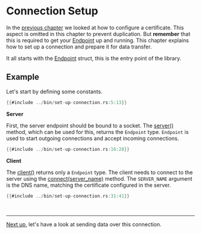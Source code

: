 # Connection Setup

In the [previous chapter](certificate.md) we looked at how to configure a certificate.
This aspect is omitted in this chapter to prevent duplication.
But **remember** that this is required to get your [Endpoint][Endpoint] up and running.
This chapter explains how to set up a connection and prepare it for data transfer.

It all starts with the [Endpoint][Endpoint] struct, this is the entry point of the library.

## Example

Let's start by defining some constants.

```rust
{{#include ../bin/set-up-connection.rs:5:13}}
```

**Server**

First, the server endpoint should be bound to a socket.
The [server()][server] method, which can be used for this, returns the `Endpoint` type.
`Endpoint` is used to start outgoing connections and accept incoming connections.

```rust
{{#include ../bin/set-up-connection.rs:16:28}}
```

**Client**

The [client()][client] returns only a `Endpoint` type.
The client needs to connect to the server using the [connect(server_name)][connect] method.
The `SERVER_NAME` argument is the DNS name, matching the certificate configured in the server.

```rust
{{#include ../bin/set-up-connection.rs:31:41}}
```

<br><hr>

[Next up](data-transfer.md), let's have a look at sending data over this connection.

[Endpoint]: https://docs.rs/quinn/latest/quinn/struct.Endpoint.html
[server]: https://docs.rs/quinn/latest/quinn/struct.Endpoint.html#method.server
[client]: https://docs.rs/quinn/latest/quinn/struct.Endpoint.html#method.client
[connect]: https://docs.rs/quinn/latest/quinn/struct.Endpoint.html#method.connect
